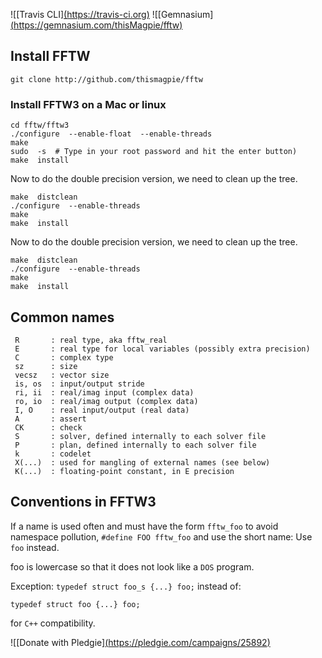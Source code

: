 
![[Travis CLI][(https://travis-ci.org)](https://travis-ci.org/thisMagpie/fftw.png)
![[Gemnasium][(https://gemnasium.com/thisMagpie/fftw)](https://gemnasium.com/gemnasium/gemnasium-gem.png)

## Install FFTW

    git clone http://github.com/thismagpie/fftw

### Install FFTW3 on a Mac or linux

    cd fftw/fftw3
    ./configure  --enable-float  --enable-threads
    make
    sudo  -s  # Type in your root password and hit the enter button)
    make  install

Now to do the double precision version, we need to clean up the tree.

    make  distclean
    ./configure  --enable-threads
    make
    make  install

Now to do the double precision version, we need to clean up the tree.

    make  distclean
    ./configure  --enable-threads
    make
    make  install

## Common names

     R       : real type, aka fftw_real
     E       : real type for local variables (possibly extra precision)
     C       : complex type
     sz      : size
     vecsz   : vector size
     is, os  : input/output stride
     ri, ii  : real/imag input (complex data)
     ro, io  : real/imag output (complex data)
     I, O    : real input/output (real data)
     A       : assert
     CK      : check
     S       : solver, defined internally to each solver file
     P       : plan, defined internally to each solver file
     k       : codelet
     X(...)  : used for mangling of external names (see below)
     K(...)  : floating-point constant, in E precision

##  Conventions in FFTW3

If a name is used often and must have the form `fftw_foo` to avoid namespace pollution, `#define FOO fftw_foo` and use the short name: Use `foo` instead.

foo is lowercase so that it does not look like a `DOS` program.

Exception: `typedef struct foo_s {...} foo;`  instead of:

    typedef struct foo {...} foo;

for `C++` compatibility.

![[Donate with Pledgie][(https://pledgie.com/campaigns/25892)](https://pledgie.com/campaigns/25892.png)